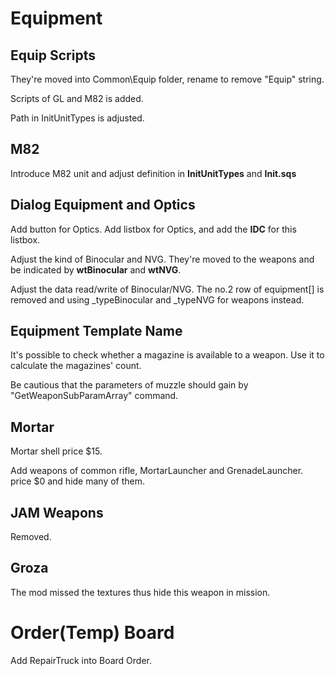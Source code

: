 # Equipment
## Equip Scripts
They're moved into Common\Equip folder, rename to remove "Equip" string.

Scripts of GL and M82 is added.

Path in InitUnitTypes is adjusted.
## M82
Introduce M82 unit and adjust definition in **InitUnitTypes** and **Init.sqs**
## Dialog Equipment and Optics
Add button for Optics. Add listbox for Optics, and add the **IDC** for this listbox.

Adjust the kind of Binocular and NVG. They're moved to the weapons and be indicated by **wtBinocular** and **wtNVG**.

Adjust the data read/write of Binocular/NVG. The no.2 row of equipment[] is removed and using _typeBinocular and _typeNVG for weapons instead.
## Equipment Template Name
It's possible to check whether a magazine is available to a weapon. Use it to calculate the magazines' count.

Be cautious that the parameters of muzzle should gain by "GetWeaponSubParamArray" command.
## Mortar
Mortar shell price $15. 

Add weapons of common rifle, MortarLauncher and GrenadeLauncher. price $0 and hide many of them.
## JAM Weapons
Removed.

## Groza
The mod missed the textures thus hide this weapon in mission.

# Order(Temp) Board
Add RepairTruck into Board Order.